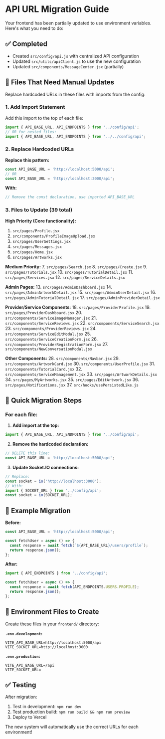 # API URL Migration Guide

Your frontend has been partially updated to use environment variables. Here's what you need to do:

## ✅ Completed
- Created `src/config/api.js` with centralized API configuration
- Updated `src/utils/apiClient.js` to use the new configuration
- Updated `src/components/MessageCenter.jsx` (partially)

## 🔄 Files That Need Manual Updates

Replace hardcoded URLs in these files with imports from the config:

### 1. Add Import Statement
Add this import to the top of each file:
```javascript
import { API_BASE_URL, API_ENDPOINTS } from '../config/api';
// OR for nested files:
import { API_BASE_URL, API_ENDPOINTS } from '../../config/api';
```

### 2. Replace Hardcoded URLs

**Replace this pattern:**
```javascript
const API_BASE_URL = 'http://localhost:5000/api';
// OR
const API_BASE_URL = 'http://localhost:3000/api';
```

**With:**
```javascript
// Remove the const declaration, use imported API_BASE_URL
```

### 3. Files to Update (39 total)

**High Priority (Core functionality):**
1. `src/pages/Profile.jsx`
2. `src/components/ProfileImageUpload.jsx`
3. `src/pages/UserSettings.jsx`
4. `src/pages/Messages.jsx`
5. `src/pages/Home.jsx`
6. `src/pages/Artworks.jsx`

**Medium Priority:**
7. `src/pages/Search.jsx`
8. `src/pages/Create.jsx`
9. `src/pages/Tutorials.jsx`
10. `src/pages/TutorialDetail.jsx`
11. `src/pages/Services.jsx`
12. `src/pages/ServiceDetails.jsx`

**Admin Pages:**
13. `src/pages/AdminDashboard.jsx`
14. `src/pages/AdminArtworkDetail.jsx`
15. `src/pages/AdminUserDetail.jsx`
16. `src/pages/AdminTutorialDetail.jsx`
17. `src/pages/AdminProviderDetail.jsx`

**Provider/Service Components:**
18. `src/pages/ProviderProfile.jsx`
19. `src/pages/ProviderDashboard.jsx`
20. `src/components/ServiceImageManager.jsx`
21. `src/components/ServiceReviews.jsx`
22. `src/components/ServiceSearch.jsx`
23. `src/components/ProviderReviews.jsx`
24. `src/components/ServiceEditModal.jsx`
25. `src/components/ServiceCreationForm.jsx`
26. `src/components/ProviderRegistrationForm.jsx`
27. `src/components/NewConversationModal.jsx`

**Other Components:**
28. `src/components/Navbar.jsx`
29. `src/components/ArtworkCard.jsx`
30. `src/components/UserProfile.jsx`
31. `src/components/TutorialCard.jsx`
32. `src/components/ServiceManagement.jsx`
33. `src/pages/ArtworkDetails.jsx`
34. `src/pages/MyArtworks.jsx`
35. `src/pages/EditArtwork.jsx`
36. `src/pages/Notifications.jsx`
37. `src/hooks/usePersistedLike.js`

## 🚀 Quick Migration Steps

### For each file:

1. **Add import at the top:**
```javascript
import { API_BASE_URL, API_ENDPOINTS } from '../config/api';
```

2. **Remove the hardcoded declaration:**
```javascript
// DELETE this line:
const API_BASE_URL = 'http://localhost:5000/api';
```

3. **Update Socket.IO connections:**
```javascript
// Replace:
const socket = io('http://localhost:3000');
// With:
import { SOCKET_URL } from '../config/api';
const socket = io(SOCKET_URL);
```

## 🎯 Example Migration

**Before:**
```javascript
const API_BASE_URL = 'http://localhost:5000/api';

const fetchUser = async () => {
  const response = await fetch(`${API_BASE_URL}/users/profile`);
  return response.json();
};
```

**After:**
```javascript
import { API_ENDPOINTS } from '../config/api';

const fetchUser = async () => {
  const response = await fetch(API_ENDPOINTS.USERS.PROFILE);
  return response.json();
};
```

## 🔧 Environment Files to Create

Create these files in your `frontend/` directory:

**`.env.development`:**
```env
VITE_API_BASE_URL=http://localhost:5000/api
VITE_SOCKET_URL=http://localhost:3000
```

**`.env.production`:**
```env
VITE_API_BASE_URL=/api
VITE_SOCKET_URL=
```

## ✅ Testing

After migration:
1. Test in development: `npm run dev`
2. Test production build: `npm run build && npm run preview`
3. Deploy to Vercel

The new system will automatically use the correct URLs for each environment!
